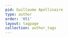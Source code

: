 ```yaml
---
pid: Guillaume Apollinaire
type: author
order: '051'
layout: tagpage
collection: author_tags
---
```

